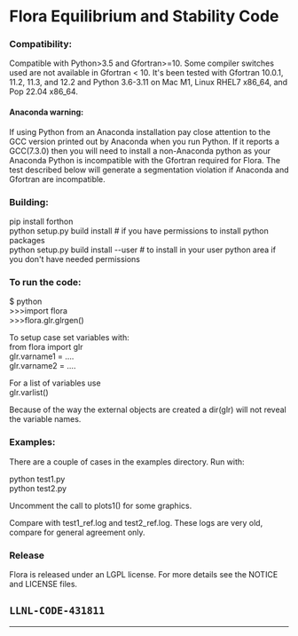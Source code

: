 # Flora Equilibrium and Stability Code


### Compatibility:
Compatible with Python>3.5 and Gfortran>=10. Some compiler switches used are not available in Gfortran < 10. It's been tested with Gfortran 10.0.1, 11.2, 11.3, and 12.2 and Python 3.6-3.11 on Mac M1, Linux RHEL7 x86_64, and Pop 22.04 x86_64. 
#### Anaconda warning:
If using Python from an Anaconda installation pay close attention to the GCC version printed out by Anaconda when you run Python. If it reports a GCC(7.3.0) then you will need to install a non-Anaconda python as your Anaconda Python is incompatible with the Gfortran required for Flora. The test described below will generate a segmentation violation if Anaconda and Gfortran are incompatible.
### Building:
pip install forthon<br>
python setup.py build install # if you have permissions to install python packages <br>
python setup.py build install --user # to install in your user python area if you don't have needed permissions

### To run the code:
$ python<br>
\>>>import flora<br>
\>>>flora.glr.glrgen()

To setup case set variables with:<br>
from flora import glr<br>
glr.varname1 = ....<br>
glr.varname2 = ....<br>

For a list of variables use <br>
glr.varlist()

Because of the way the external objects are created a dir(glr) will not reveal the variable names.

### Examples:

There are a couple of cases in the examples directory. Run with:

python test1.py <br>
python test2.py <br>

Uncomment the call to plots1() for some graphics.

Compare with test1_ref.log and test2_ref.log. These logs are very old, compare for general agreement only. 

### Release 

Flora is released under an LGPL license.  For more details see the
NOTICE and LICENSE files.

``LLNL-CODE-431811``
------
--------
